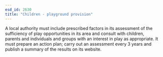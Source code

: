 ```yaml
---
esd_id: 2630
title: "Children - playground provision"
---
```


A local authority must include prescribed factors in its assessment of the sufficiency of play opportunities in its area and consult with children, parents and individuals and groups with an interest in play as appropriate. It must prepare an action plan; carry out an assessment every 3 years and publish a summary of the results on its website.

